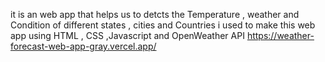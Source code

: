 it is an web app that helps us to detcts the Temperature , weather and Condition of different states , cities and Countries i used to make this web app using HTML , CSS ,Javascript and OpenWeather API 
https://weather-forecast-web-app-gray.vercel.app/




